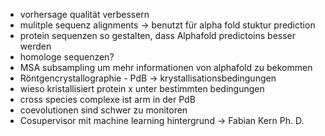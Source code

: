 - vorhersage qualität verbessern 
- mulitple sequenz alignments -> benutzt für alpha fold stuktur prediction 
- protein sequenzen so gestalten, dass Alphafold predictoins besser werden
- homologe sequenzen? 
- MSA subsampling um mehr informationen von alphafold zu bekommen 
- Röntgencrystallographie - PdB -> krystallisationsbedingungen 
- wieso kristallisiert protein x unter bestimmten bedingungen 
- cross species complexe ist arm in der PdB 
- coevolutionen sind schwer zu monitoren 
- Cosupervisor mit machine learning hintergrund -> Fabian Kern Ph. D. 